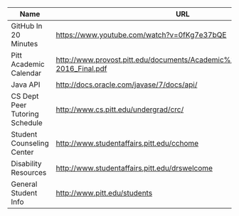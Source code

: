 | Name | URL |
| ------------- | ------------- |
| GitHub In 20 Minutes | https://www.youtube.com/watch?v=0fKg7e37bQE |
| Pitt Academic Calendar | http://www.provost.pitt.edu/documents/Academic%20Calendar%202015-2016_Final.pdf |
| Java API  | http://docs.oracle.com/javase/7/docs/api/  |
| CS Dept Peer Tutoring Schedule  | http://www.cs.pitt.edu/undergrad/crc/ |
| Student Counseling Center| http://www.studentaffairs.pitt.edu/cchome |
| Disability Resources | http://www.studentaffairs.pitt.edu/drswelcome |
| General Student Info | http://www.pitt.edu/students |
